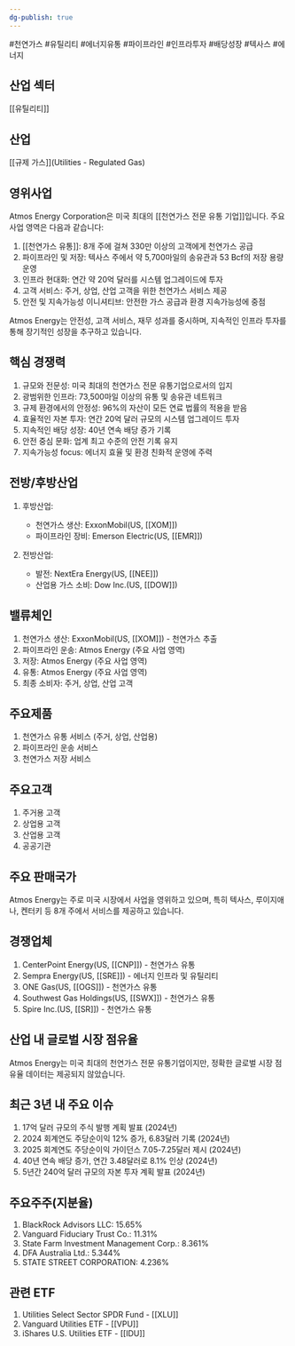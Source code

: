 ```yaml
---
dg-publish: true
---
```

  
#천연가스 #유틸리티 #에너지유통 #파이프라인 #인프라투자 #배당성장 #텍사스 #에너지

## 산업 섹터

[[유틸리티]]

## 산업

[[규제 가스]](Utilities - Regulated Gas)

## 영위사업

Atmos Energy Corporation은 미국 최대의 [[천연가스 전문 유통 기업]]입니다. 주요 사업 영역은 다음과 같습니다:

1. [[천연가스 유통]]: 8개 주에 걸쳐 330만 이상의 고객에게 천연가스 공급
2. 파이프라인 및 저장: 텍사스 주에서 약 5,700마일의 송유관과 53 Bcf의 저장 용량 운영
3. 인프라 현대화: 연간 약 20억 달러를 시스템 업그레이드에 투자
4. 고객 서비스: 주거, 상업, 산업 고객을 위한 천연가스 서비스 제공
5. 안전 및 지속가능성 이니셔티브: 안전한 가스 공급과 환경 지속가능성에 중점

Atmos Energy는 안전성, 고객 서비스, 재무 성과를 중시하며, 지속적인 인프라 투자를 통해 장기적인 성장을 추구하고 있습니다.

## 핵심 경쟁력

1. 규모와 전문성: 미국 최대의 천연가스 전문 유통기업으로서의 입지
2. 광범위한 인프라: 73,500마일 이상의 유통 및 송유관 네트워크
3. 규제 환경에서의 안정성: 96%의 자산이 모든 연료 법률의 적용을 받음
4. 효율적인 자본 투자: 연간 20억 달러 규모의 시스템 업그레이드 투자
5. 지속적인 배당 성장: 40년 연속 배당 증가 기록
6. 안전 중심 문화: 업계 최고 수준의 안전 기록 유지
7. 지속가능성 focus: 에너지 효율 및 환경 친화적 운영에 주력

## 전방/후방산업

1. 후방산업:
    
    - 천연가스 생산: ExxonMobil(US, [[XOM]])
    - 파이프라인 장비: Emerson Electric(US, [[EMR]])
    
2. 전방산업:
    
    - 발전: NextEra Energy(US, [[NEE]])
    - 산업용 가스 소비: Dow Inc.(US, [[DOW]])
    

## 밸류체인

1. 천연가스 생산: ExxonMobil(US, [[XOM]]) - 천연가스 추출
2. 파이프라인 운송: Atmos Energy (주요 사업 영역)
3. 저장: Atmos Energy (주요 사업 영역)
4. 유통: Atmos Energy (주요 사업 영역)  
5. 최종 소비자: 주거, 상업, 산업 고객

## 주요제품

1. 천연가스 유통 서비스 (주거, 상업, 산업용)
2. 파이프라인 운송 서비스
3. 천연가스 저장 서비스

## 주요고객

1. 주거용 고객
2. 상업용 고객
3. 산업용 고객
4. 공공기관

## 주요 판매국가

Atmos Energy는 주로 미국 시장에서 사업을 영위하고 있으며, 특히 텍사스, 루이지애나, 켄터키 등 8개 주에서 서비스를 제공하고 있습니다.

## 경쟁업체

1. CenterPoint Energy(US, [[CNP]]) - 천연가스 유통
2. Sempra Energy(US, [[SRE]]) - 에너지 인프라 및 유틸리티
3. ONE Gas(US, [[OGS]]) - 천연가스 유통
4. Southwest Gas Holdings(US, [[SWX]]) - 천연가스 유통
5. Spire Inc.(US, [[SR]]) - 천연가스 유통

## 산업 내 글로벌 시장 점유율

Atmos Energy는 미국 최대의 천연가스 전문 유통기업이지만, 정확한 글로벌 시장 점유율 데이터는 제공되지 않았습니다.

## 최근 3년 내 주요 이슈

1. 17억 달러 규모의 주식 발행 계획 발표 (2024년)
2. 2024 회계연도 주당순이익 12% 증가, 6.83달러 기록 (2024년)
3. 2025 회계연도 주당순이익 가이던스 7.05-7.25달러 제시 (2024년)
4. 40년 연속 배당 증가, 연간 3.48달러로 8.1% 인상 (2024년)
5. 5년간 240억 달러 규모의 자본 투자 계획 발표 (2024년)

## 주요주주(지분율)

1. BlackRock Advisors LLC: 15.65%
2. Vanguard Fiduciary Trust Co.: 11.31%
3. State Farm Investment Management Corp.: 8.361%
4. DFA Australia Ltd.: 5.344%
5. STATE STREET CORPORATION: 4.236%

## 관련 ETF

1. Utilities Select Sector SPDR Fund - [[XLU]]
2. Vanguard Utilities ETF - [[VPU]]
3. iShares U.S. Utilities ETF - [[IDU]]